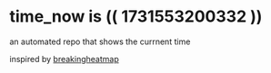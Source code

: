# time_now is (( 1731553200332 ))

an automated repo that shows the currnent time

inspired by [breakingheatmap](https://github.com/breakingheatmap/breakingheatmap)